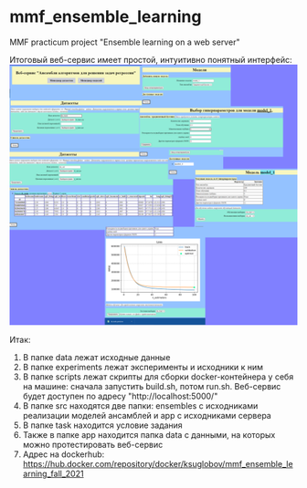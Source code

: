 # mmf_ensemble_learning
 MMF practicum project "Ensemble learning on a web server"

Итоговый веб-сервис имеет простой, интуитивно понятный интерфейс:
![demo](img/view.png)

Итак:
1. В папке data лежат исходные данные
2. В папке experiments лежат эксперименты и исходники к ним
3. В папке scripts лежат скрипты для сборки docker-контейнера у себя на машине: сначала запустить build.sh, потом run.sh. Веб-сервис будет доступен по адресу "http://localhost:5000/"
4. В папке src находятся две папки: ensembles с исходниками реализации моделей ансамблей и app с исходниками сервера
5. В папке task находится условие задания
6. Также в папке app находится папка data с данными, на которых можно протестировать веб-сервис
7. Адрес на dockerhub: https://hub.docker.com/repository/docker/ksuglobov/mmf_ensemble_learning_fall_2021
